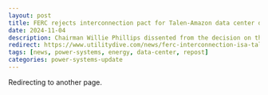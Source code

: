 ```yaml
---
layout: post
title: FERC rejects interconnection pact for Talen-Amazon data center deal at nuclear plant
date: 2024-11-04
description: Chairman Willie Phillips dissented from the decision on the “first of its kind” co-location proposal, saying it could harm national security and grid reliability.
redirect: https://www.utilitydive.com/news/ferc-interconnection-isa-talen-amazon-data-center-susquehanna-exelon/731841/
tags: [news, power-systems, energy, data-center, repost]
categories: power-systems-update
---
```


Redirecting to another page.
